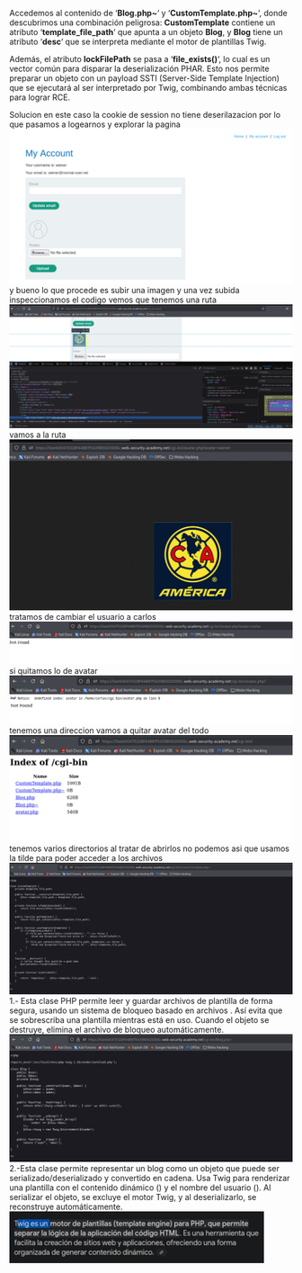 Accedemos al contenido de ‘**Blog.php~**‘ y ‘**CustomTemplate.php~**‘, donde descubrimos una combinación peligrosa: **CustomTemplate** contiene un atributo ‘**template_file_path**‘ que apunta a un objeto **Blog**, y **Blog** tiene un atributo ‘**desc**‘ que se interpreta mediante el motor de plantillas Twig.

Además, el atributo **lockFilePath** se pasa a ‘**file_exists()**‘, lo cual es un vector común para disparar la deserialización PHAR. Esto nos permite preparar un objeto con un payload SSTI (Server-Side Template Injection) que se ejecutará al ser interpretado por Twig, combinando ambas técnicas para lograr RCE.

Solucion
en este caso la cookie de session no tiene deserilazacion por lo que pasamos a logearnos y explorar la pagina
![Pasted_image_20250827205719.png](Imagenes/Pasted_image_20250827205719.png)
y bueno lo que procede es subir una imagen y una vez subida inspeccionamos el codigo
vemos que tenemos una ruta
![Pasted_image_20250827210725.png](Imagenes/Pasted_image_20250827210725.png)
vamos a la ruta
![Pasted_image_20250827210910.png](Imagenes/Pasted_image_20250827210910.png)
tratamos de cambiar el usuario a carlos
![Pasted_image_20250827210940.png](Imagenes/Pasted_image_20250827210940.png)
si quitamos lo de avatar
![Pasted_image_20250827211110.png](Imagenes/Pasted_image_20250827211110.png)
tenemos una direccion
vamos a quitar avatar del todo
![Pasted_image_20250827211205.png](Imagenes/Pasted_image_20250827211205.png)
tenemos varios directorios
al tratar de abrirlos no podemos asi que usamos la tilde para poder acceder a los archivos
![Pasted_image_20250827211457.png](Imagenes/Pasted_image_20250827211457.png)
1.- Esta clase PHP permite leer y guardar archivos de plantilla de forma segura, usando un sistema de bloqueo basado en archivos . Así evita que se sobrescriba una plantilla mientras está en uso. Cuando el objeto se destruye, elimina el archivo de bloqueo automáticamente.
![Pasted_image_20250827211521.png](Imagenes/Pasted_image_20250827211521.png)
2.-Esta clase  permite representar un blog como un objeto que puede ser serializado/deserializado y convertido en cadena. Usa Twig para renderizar una plantilla con el contenido dinámico () y el nombre del usuario (). Al serializar el objeto, se excluye el motor Twig, y al deserializarlo, se reconstruye automáticamente.
![Pasted_image_20250827211809.png](Imagenes/Pasted_image_20250827211809.png)



